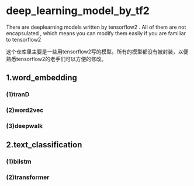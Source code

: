 # deep_learning_model_by_tf2
There are deeplearning models written by tensorflow2 . All of them are not encapsulated , which means you can modify them easily if you are familiar to tensorflow2

这个仓库里主要是一些用tensorflow2写的模型。所有的模型都没有被封装，以便熟悉tensorflow2的老手们可以方便的修改。

## 1.word_embedding
### (1)tranD
### (2)word2vec
### (3)deepwalk

## 2.text_classification
### (1)bilstm
### (2)transformer
